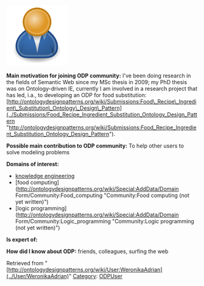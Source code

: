 [![Image:ODPUser.png](../images/a/a6/ODPUser.png)](../Image/ODPUser.png "Image:ODPUser.png")




  





__Main motivation for joining ODP community:__ I've been doing research in the fields of Semantic Web since my MSc thesis in 2009; my PhD thesis was on Ontology-driven IE, currently I am involved in a research project that has led, i.a., to developing an ODP for food substitution: [http://ontologydesignpatterns.org/wiki/Submissions:Food\_Recipe\_Ingredient\_Substitution\_Ontology\_Design\_Pattern](../Submissions/Food_Recipe_Ingredient_Substitution_Ontology_Design_Pattern "http://ontologydesignpatterns.org/wiki/Submissions:Food_Recipe_Ingredient_Substitution_Ontology_Design_Pattern").


__Possible main contribution to ODP community:__ To help other users to solve modeling problems


__Domains of interest:__



* [knowledge engineering](../Community/Knowledge_engineering "Community:Knowledge engineering")
* [food computing](http://ontologydesignpatterns.org/wiki/Special:AddData/Domain Form/Community:Food_computing "Community:Food computing (not yet written)")
* [logic programming](http://ontologydesignpatterns.org/wiki/Special:AddData/Domain Form/Community:Logic_programming "Community:Logic programming (not yet written)")


__Is expert of:__


  

__How did I know about ODP:__ friends, colleagues, surfing the web






Retrieved from "[http://ontologydesignpatterns.org/wiki/User:WeronikaAdrian](../User/WeronikaAdrian)"
 [Category](http://ontologydesignpatterns.org/wiki/Special:Categories "Special:Categories"): [ODPUser](../Category/ODPUser "Category:ODPUser")